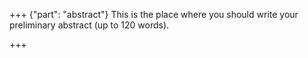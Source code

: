 +++ {"part": "abstract"}
This is the place where you should write your preliminary abstract (up to 120 words).

+++
